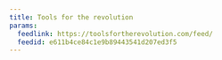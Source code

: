 ```yaml
---
title: Tools for the revolution
params:
  feedlink: https://toolsfortherevolution.com/feed/
  feedid: e611b4ce84c1e9b89443541d207ed3f5
---
```

